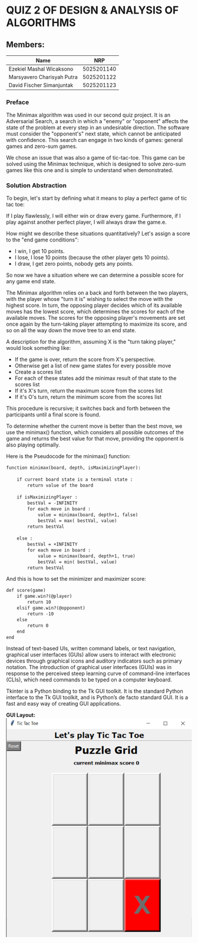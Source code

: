 # QUIZ 2 OF DESIGN & ANALYSIS OF ALGORITHMS

## Members:
| Name                          | NRP        |
|-------------------------------|------------|
| Ezekiel Mashal Wicaksono      | 5025201140 |
| Marsyavero Charisyah Putra    | 5025201122 |
| David Fischer Simanjuntak     | 5025201123 |

### Preface
The Minimax algorithm was used in our second quiz project. It is an Adversarial Search, a search in which a "enemy" or "opponent" affects the state of the problem at every step in an undesirable direction. The software must consider the "opponent's" next state, which cannot be anticipated with confidence. This search can engage in two kinds of games: general games and zero-sum games.

We chose an issue that was also a game of tic-tac-toe. This game can be solved using the Minimax technique, which is designed to solve zero-sum games like this one and is simple to understand when demonstrated.

### Solution Abstraction
To begin, let's start by defining what it means to play a perfect game of tic tac toe:

If I play flawlessly, I will either win or draw every game. Furthermore, if I play against another perfect player, I will always draw the game.e.

How might we describe these situations quantitatively? Let's assign a score to the "end game conditions":

- I win, I get 10 points.
- I lose, I lose 10 points (because the other player gets 10 points).
- I draw, I get zero points, nobody gets any points.

So now we have a situation where we can determine a possible score for any game end state.

The Minimax algorithm relies on a back and forth between the two players, with the player whose "turn it is" wishing to select the move with the highest score. In turn, the opposing player decides which of its available moves has the lowest score, which determines the scores for each of the available moves. The scores for the opposing player's movements are set once again by the turn-taking player attempting to maximize its score, and so on all the way down the move tree to an end state.

A description for the algorithm, assuming X is the "turn taking player," would look something like:

-	If the game is over, return the score from X's perspective.
-	Otherwise get a list of new game states for every possible move
-	Create a scores list
-	For each of these states add the minimax result of that state to the scores list
-	If it's X's turn, return the maximum score from the scores list
-	If it's O's turn, return the minimum score from the scores list

This procedure is recursive; it switches back and forth between the participants until a final score is found. 

To determine whether the current move is better than the best move, we use the minimax() function, which considers all possible outcomes of the game and returns the best value for that move, providing the opponent is also playing optimally.

Here is the Pseudocode for the minimax() function:

```
function minimax(board, depth, isMaximizingPlayer):

    if current board state is a terminal state :
        return value of the board
    
    if isMaximizingPlayer :
        bestVal = -INFINITY 
        for each move in board :
            value = minimax(board, depth+1, false)
            bestVal = max( bestVal, value) 
        return bestVal

    else :
        bestVal = +INFINITY 
        for each move in board :
            value = minimax(board, depth+1, true)
            bestVal = min( bestVal, value) 
        return bestVal
```

And this is how to set the minimizer and maximizer score:

```
def score(game)
    if game.win?(@player)
        return 10
    elsif game.win?(@opponent)
        return -10
    else
        return 0
    end
end
```

Instead of text-based UIs, written command labels, or text navigation, graphical user interfaces (GUIs) allow users to interact with electronic devices through graphical icons and auditory indicators such as primary notation. The introduction of graphical user interfaces (GUIs) was in response to the perceived steep learning curve of command-line interfaces (CLIs), which need commands to be typed on a computer keyboard.

Tkinter is a Python binding to the Tk GUI toolkit. It is the standard Python interface to the Tk GUI toolkit, and is Python’s de facto standard GUI. It is a fast and easy way of creating GUI applications.

**GUI Layout:**
![](pic/Picture1.png)
